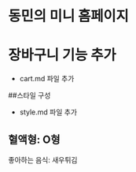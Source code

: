 # 동민의 미니 홈페이지

# 장바구니 기능 추가

- cart.md 파일 추가

##스타일 구성

- style.md 파일 추가

## 혈액형: O형

좋아하는 음식: 새우튀김
